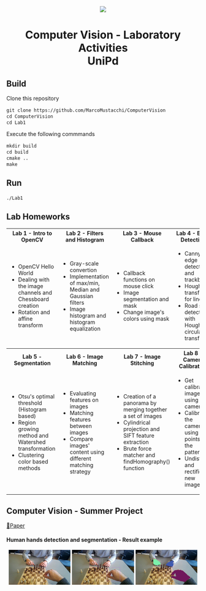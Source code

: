 <p align="center">
  <img src="https://github.com/MarcoMustacchi/MarcoMustacchi.github.io/blob/main/assets/img/icons/UniPD_logo.svg" width="150">
</p>

<h1 align="center">Computer Vision - Laboratory Activities <br> UniPd</h1>

## Build
Clone this repository
```
git clone https://github.com/MarcoMustacchi/ComputerVision
cd ComputerVision
cd Lab1
```

Execute the following commmands
```
mkdir build
cd build
cmake ..
make
```

## Run
```
./Lab1
```
## Lab Homeworks
<table>
<tr>
<th> Lab 1 - Intro to OpenCV </th>
<th> Lab 2 - Filters and Histogram </th>
<th> Lab 3 - Mouse Callback </th>
<th> Lab 4 - Edge Detection </th>
</tr>
<tr>
<td width="25%">
<ul>
  <li>OpenCV Hello World</li>
  <li>Dealing with the image channels and Chessboard creation</li>
  <li>Rotation and affine transform</li>    
</ul>
</td>
  
<td width="25%">
<ul>
  <li>Gray-scale convertion</li>
  <li>Implementation of max/min, Median and Gaussian filters</li>
  <li>Image histogram and histogram equalization</li>    
</ul>
</td>
  
<td width="25%">
<ul>
  <li>Callback functions on mouse click</li>
  <li>Image segmentation and mask</li>
  <li>Change image's colors using mask</li>    
</ul>
</td>
  
<td width="25%">
<ul>
  <li>Canny edge detector and trackbars</li>
  <li>Hough transform for lines</li>
  <li>Road sign detection with Hough circular transform</li>
</ul>
</td>
</tr>
  
<tr>
<th> Lab 5 - Segmentation </th>
<th> Lab 6 - Image Matching </th>
<th> Lab 7 - Image Stitching </th>
<th> Lab 8 - Camera Calibration </th>
</tr>
<tr>
<td width="25%">
<ul>
  <li>Otsu's optimal threshold (Histogram based)</li>
  <li>Region growing method and Watershed transformation</li>
  <li>Clustering color based methods</li>
</ul>
</td>
  
<td width="25%">
<ul>
  <li>Evaluating features on images</li>
  <li>Matching features between images</li>
  <li>Compare images' content using different matching strategy</li>
</ul>
</td>
  
<td width="25%">
  <ul>
  <li>Creation of a panorama by merging together a set of images</li>
  <li>Cylindrical projection and SIFT feature extraction</li>
  <li>Brute force matcher and findHomography() function</li>
</ul>
</td>
  
<td width="25%">
<ul>
  <li>Get calibration images using a camera</li>
  <li>Calibrates the camera using the points of the pattern</li>
  <li>Undistorts and rectifies new images</li> 
</ul>
</td>
</tr> 
  
</table>

## Computer Vision - Summer Project

<a href="https://github.com/MarcoMustacchi/ComputerVision/raw/master/Project/ComputerVision_ProjectReport_Mustacchi_Rizzetto_Violin.pdf">📄Paper</a>

#### Human hands detection and segmentation - Result example
<p align="center">
  <img src="https://github.com/MarcoMustacchi/ComputerVision/blob/master/Project/Dataset/rgb/07.jpg" width="32%"/> <img src="https://github.com/MarcoMustacchi/ComputerVision/blob/master/Project/results/resultsDetection/Color/07.jpg" width="32%"/> <img src="https://github.com/MarcoMustacchi/ComputerVision/blob/master/Project/results/resultsSegmentation/Color/07.jpg" width="32%"/> 
</p>

